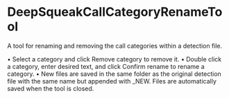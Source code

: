 # DeepSqueakCallCategoryRenameTool
A tool for renaming and removing the call categories within a detection file. 

• Select a category and click Remove category to remove it. 
• Double click a category, enter desired text, and click Confirm rename to rename a category. 
• New files are saved in the same folder as the original detection file with the same name but appended with _NEW. 
  Files are automatically saved when the tool is closed. 
